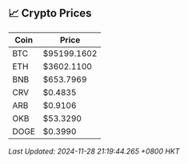 ## 📈 Crypto Prices

| Coin | Price |
| ---- | ----- |
| BTC | $95199.1602 |
| ETH | $3602.1100 |
| BNB | $653.7969 |
| CRV | $0.4835 |
| ARB | $0.9106 |
| OKB | $53.3290 |
| DOGE | $0.3990 |

_Last Updated: 2024-11-28 21:19:44.265 +0800 HKT_